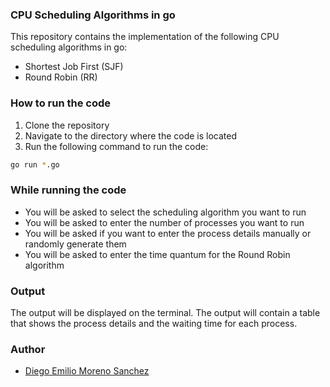 ### CPU Scheduling Algorithms in go

This repository contains the implementation of the following CPU scheduling algorithms in go:

- Shortest Job First (SJF)
- Round Robin (RR)

### How to run the code

1. Clone the repository
2. Navigate to the directory where the code is located
3. Run the following command to run the code:

```bash
go run *.go
```

### While running the code

- You will be asked to select the scheduling algorithm you want to run
- You will be asked to enter the number of processes you want to run
- You will be asked if you want to enter the process details manually or randomly generate them
- You will be asked to enter the time quantum for the Round Robin algorithm

### Output

The output will be displayed on the terminal. The output will contain a table that shows the process details and the waiting time for each process.

### Author

- [Diego Emilio Moreno Sanchez](https://github.com/YeyoM)
